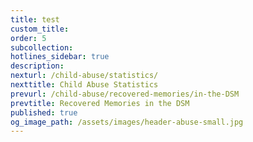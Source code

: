 ```yaml
---
title: test
custom_title:
order: 5
subcollection:
hotlines_sidebar: true
description:
nexturl: /child-abuse/statistics/
nexttitle: Child Abuse Statistics
prevurl: /child-abuse/recovered-memories/in-the-DSM
prevtitle: Recovered Memories in the DSM
published: true
og_image_path: /assets/images/header-abuse-small.jpg
---
```

